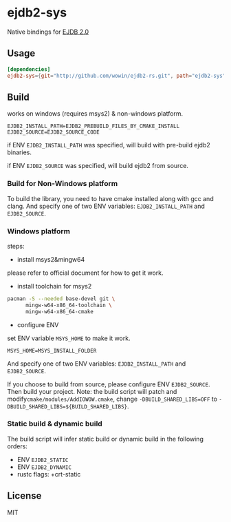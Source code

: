 # ejdb2-sys
Native bindings for [EJDB 2.0](https://github.com/Softmotions/ejdb)


## Usage

```toml
[dependencies]
ejdb2-sys={git="http://github.com/wowin/ejdb2-rs.git", path="ejdb2-sys"}
```

## Build

works on windows (requires msys2) & non-windows platform.

```
EJDB2_INSTALL_PATH=EJDB2_PREBUILD_FILES_BY_CMAKE_INSTALL
EJDB2_SOURCE=EJDB2_SOURCE_CODE
```

if ENV `EJDB2_INSTALL_PATH` was specified, will build with pre-build ejdb2 binaries.

if ENV `EJDB2_SOURCE` was specified, will build ejdb2 from source.

### Build for Non-Windows platform
To build the library, you need to have cmake installed along with gcc and clang.
And specify one of two ENV variables: `EJDB2_INSTALL_PATH`  and `EJDB2_SOURCE`.

###  Windows platform

steps:
- install msys2&mingw64

please refer to official document for how to get it work.

- install toolchain for msys2

```sh
pacman -S --needed base-devel git \
      mingw-w64-x86_64-toolchain \
      mingw-w64-x86_64-cmake
```

- configure ENV

set ENV variable `MSYS_HOME` to make it work.
```
MSYS_HOME=MSYS_INSTALL_FOLDER
```

And specify one of two ENV variables: `EJDB2_INSTALL_PATH`  and `EJDB2_SOURCE`.

If you choose to build from source, please configure ENV `EJDB2_SOURCE`. Then build your project. Note: the build script will patch and modify`cmake/modules/AddIOWOW.cmake`, change `-DBUILD_SHARED_LIBS=OFF` to `-DBUILD_SHARED_LIBS=${BUILD_SHARED_LIBS}`.

### Static build & dynamic build

The build script will infer static build or dynamic build in the following orders:
 - ENV `EJDB2_STATIC`
 - ENV `EJDB2_DYNAMIC`
 - rustc flags: +crt-static


## License

MIT
